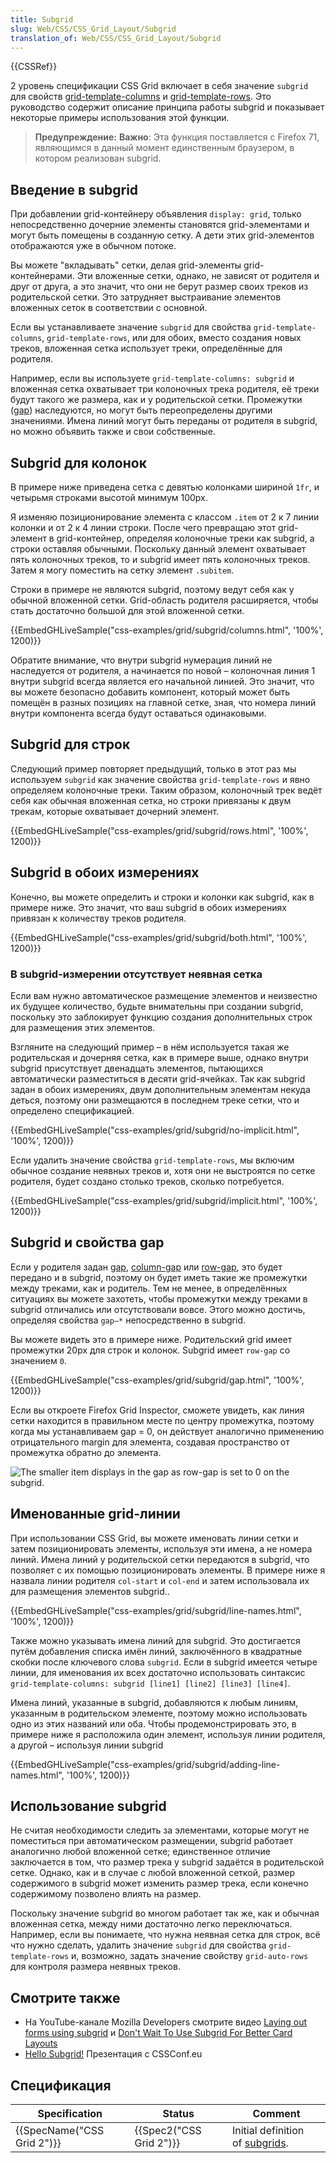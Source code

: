 ```yaml
---
title: Subgrid
slug: Web/CSS/CSS_Grid_Layout/Subgrid
translation_of: Web/CSS/CSS_Grid_Layout/Subgrid
---
```

{{CSSRef}}

2 уровень спецификации CSS Grid включает в себя значение `subgrid` для свойств [grid-template-columns](/ru/docs/Web/CSS/grid-template-columns) и [grid-template-rows](/ru/docs/Web/CSS/grid-template-rows). Это руководство содержит описание принципа работы subgrid и показывает некоторые примеры использования этой функции.

> **Предупреждение:** **Важно**: Эта функция поставляется с Firefox 71, являющимся в данный момент единственным браузером, в котором реализован subgrid.

## Введение в subgrid

При добавлении grid-контейнеру объявления `display: grid`, только непосредственно дочерние элементы становятся grid-элементами и могут быть помещены в созданную сетку. А дети этих grid-элементов отображаются уже в обычном потоке.

Вы можете "вкладывать" сетки, делая grid-элементы grid-контейнерами. Эти вложенные сетки, однако, не зависят от родителя и друг от друга, а это значит, что они не берут размер своих треков из родительской сетки. Это затрудняет выстраивание элементов вложенных сеток в соответствии с основной.

Если вы устанавливаете значение `subgrid` для свойства `grid-template-columns`, `grid-template-rows`, или для обоих, вместо создания новых треков, вложенная сетка использует треки, определённые для родителя.

Например, если вы используете `grid-template-columns: subgrid` и вложенная сетка охватывает три колоночных трека родителя, её треки будут такого же размера, как и у родительской сетки. Промежутки ([gap](/ru/docs/Web/CSS/gap)) наследуются, но могут быть переопределены другими значениями. Имена линий могут быть переданы от родителя в subgrid, но можно объявить также и свои собственные.

## Subgrid для колонок

В примере ниже приведена сетка с девятью колонками шириной `1fr`, и четырьмя строками высотой минимум 100px.

Я изменяю позиционирование элемента с классом `.item` от 2 к 7 линии колонки и от 2 к 4 линии строки. После чего превращаю этот grid-элемент в grid-контейнер, определяя колоночные треки как subgrid, а строки оставляя обычными. Поскольку данный элемент охватывает пять колоночных треков, то и subgrid имеет пять колоночных треков. Затем я могу поместить на сетку элемент `.subitem`.

Строки в примере не являются subgrid, поэтому ведут себя как у обычной вложенной сетки. Grid-область родителя расширяется, чтобы стать достаточно большой для этой вложенной сетки.

{{EmbedGHLiveSample("css-examples/grid/subgrid/columns.html", '100%', 1200)}}

Обратите внимание, что внутри subgrid нумерация линий не наследуется от родителя, а начинается по новой – колоночная линия 1 внутри subgrid всегда является его начальной линией. Это значит, что вы можете безопасно добавить компонент, который может быть помещён в разных позициях на главной сетке, зная, что номера линий внутри компонента всегда будут оставаться одинаковыми.

## Subgrid для строк

Следующий пример повторяет предыдущий, только в этот раз мы используем `subgrid` как значение свойства `grid-template-rows` и явно определяем колоночные треки. Таким образом, колоночный трек ведёт себя как обычная вложенная сетка, но строки привязаны к двум трекам, которые охватывает дочерний элемент.

{{EmbedGHLiveSample("css-examples/grid/subgrid/rows.html", '100%', 1200)}}

## Subgrid в обоих измерениях

Конечно, вы можете определить и строки и колонки как subgrid, как в примере ниже. Это значит, что ваш subgrid в обоих измерениях привязан к количеству треков родителя.

{{EmbedGHLiveSample("css-examples/grid/subgrid/both.html", '100%', 1200)}}

### В subgrid-измерении отсутствует неявная сетка

Если вам нужно автоматическое размещение элементов и неизвестно их будущее количество, будьте внимательны при создании subgrid, поскольку это заблокирует функцию создания дополнительных строк для размещения этих элементов.

Взгляните на следующий пример – в нём используется такая же родительская и дочерняя сетка, как в примере выше, однако внутри subgrid присутствует двенадцать элементов, пытающихся автоматически разместиться в десяти grid-ячейках. Так как subgrid задан в обоих измерениях, двум дополнительным элементам некуда деться, поэтому они размещаются в последнем треке сетки, что и определено спецификацией.

{{EmbedGHLiveSample("css-examples/grid/subgrid/no-implicit.html", '100%', 1200)}}

Если удалить значение свойства `grid-template-rows`, мы включим обычное создание неявных треков и, хотя они не выстроятся по сетке родителя, будет создано столько треков, сколько потребуется.

{{EmbedGHLiveSample("css-examples/grid/subgrid/implicit.html", '100%', 1200)}}

## Subgrid и свойства gap

Если у родителя задан [gap](/ru/docs/Web/CSS/gap), [column-gap](/ru/docs/Web/CSS/column-gap) или [row-gap](/ru/docs/Web/CSS/row-gap), это будет передано и в subgrid, поэтому он будет иметь такие же промежутки между треками, как и родитель. Тем не менее, в определённых ситуациях вы можете захотеть, чтобы промежутки между треками в subgrid отличались или отсутствовали вовсе. Этого можно достичь, определяя свойства `gap–*` непосредственно в subgrid.

Вы можете видеть это в примере ниже. Родительский grid имеет промежутки 20px для строк и колонок. Subgrid имеет `row-gap` со значением `0`.

{{EmbedGHLiveSample("css-examples/grid/subgrid/gap.html", '100%', 1200)}}

Если вы откроете Firefox Grid Inspector, сможете увидеть, как линия сетки находится в правильном месте по центру промежутка, поэтому когда мы устанавливаем gap = 0, он действует аналогично применению отрицательного margin для элемента, создавая пространство от промежутка обратно до элемента.

![The smaller item displays in the gap as row-gap is set to 0 on the subgrid.](https://mdn.mozillademos.org/files/16628/gap.png)

## Именованные grid-линии

При использовании CSS Grid, вы можете именовать линии сетки и затем позиционировать элементы, используя эти имена, а не номера линий. Имена линий у родительской сетки передаются в subgrid, что позволяет с их помощью позиционировать элементы. В примере ниже я назвала линии родителя `col-start` и `col-end` и затем использовала их для размещения элементов subgrid..

{{EmbedGHLiveSample("css-examples/grid/subgrid/line-names.html", '100%', 1200)}}

Также можно указывать имена линий для subgrid. Это достигается путём добавления списка имён линий, заключённого в квадратные скобки после ключевого слова `subgrid`. Если в subgrid имеется четыре линии, для именования их всех достаточно использовать синтаксис `grid-template-columns: subgrid [line1] [line2] [line3] [line4]`.

Имена линий, указанные в subgrid, добавляются к любым линиям, указанным в родительском элементе, поэтому можно использовать одно из этих названий или оба. Чтобы продемонстрировать это, в примере ниже я расположила один элемент, используя линии родителя, а другой – используя линии subgrid

{{EmbedGHLiveSample("css-examples/grid/subgrid/adding-line-names.html", '100%', 1200)}}

## Использование subgrid

Не считая необходимости следить за элементами, которые могут не поместиться при автоматическом размещении, subgrid работает аналогично любой вложенной сетке; единственное отличие заключается в том, что размер трека у subgrid задаётся в родительской сетке. Однако, как и в случае с любой вложенной сеткой, размер содержимого в subgrid может изменить размер трека, если конечно содержимому позволено влиять на размер.

Поскольку значение subgrid во многом работает так же, как и обычная вложенная сетка, между ними достаточно легко переключаться. Например, если вы понимаете, что нужна неявная сетка для строк, всё что нужно сделать, удалить значение `subgrid` для свойства `grid-template-rows` и, возможно, задать значение свойству `grid-auto-rows` для контроля размера неявных треков.

## Смотрите также

- На YouTube-канале Mozilla Developers смотрите видео [Laying out forms using subgrid](https://www.youtube.com/watch?v=gmQlK3kRft4) и [Don't Wait To Use Subgrid For Better Card Layouts](https://www.youtube.com/watch?v=lLnFtK1LNu4)
- [Hello Subgrid!](https://noti.st/rachelandrew/i6gUcF/hello-subgrid) Презентация с CSSConf.eu

## Спецификация

| Specification                        | Status                           | Comment                                                                                                   |
| ------------------------------------ | -------------------------------- | --------------------------------------------------------------------------------------------------------- |
| {{SpecName("CSS Grid 2")}} | {{Spec2("CSS Grid 2")}} | Initial definition of [subgrids](/ru/docs/Web/CSS/CSS_Grid_Layout/Basic_Concepts_of_Grid_Layout#subgrid). |
